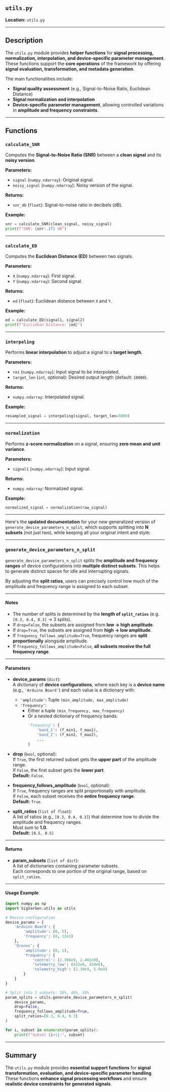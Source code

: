 ## `utils.py`

**Location:** `utils.py`

---

## Description  
The `utils.py` module provides **helper functions** for **signal processing, normalization, interpolation, and device-specific parameter management**. These functions support the **core operations** of the framework by offering **signal evaluation, transformation, and metadata generation**.

The main functionalities include:
- **Signal quality assessment** (e.g., Signal-to-Noise Ratio, Euclidean Distance)
- **Signal normalization and interpolation**
- **Device-specific parameter management**, allowing controlled variations in **amplitude and frequency constraints**.

---

## Functions  

### `calculate_SNR`
Computes the **Signal-to-Noise Ratio (SNR)** between a **clean signal** and its **noisy version**.

**Parameters:**
- `signal` (`numpy.ndarray`): Original signal.
- `noisy_signal` (`numpy.ndarray`): Noisy version of the signal.

**Returns:**
- `snr_db` (`float`): Signal-to-noise ratio in decibels (dB).

**Example:**
```python
snr = calculate_SNR(clean_signal, noisy_signal)
print(f"SNR: {snr:.2f} dB")
```

---

### `calculate_ED`
Computes the **Euclidean Distance (ED)** between two signals.

**Parameters:**
- `X` (`numpy.ndarray`): First signal.
- `Y` (`numpy.ndarray`): Second signal.

**Returns:**
- `ed` (`float`): Euclidean distance between `X` and `Y`.

**Example:**
```python
ed = calculate_ED(signal1, signal2)
print(f"Euclidean Distance: {ed}")
```

---

### `interpoling`
Performs **linear interpolation** to adjust a signal to a **target length**.

**Parameters:**
- `res` (`numpy.ndarray`): Input signal to be interpolated.
- `target_len` (`int`, optional): Desired output length (default: `10000`).

**Returns:**
- `numpy.ndarray`: Interpolated signal.

**Example:**
```python
resampled_signal = interpoling(signal, target_len=5000)
```

---

### `normalization`
Performs **z-score normalization** on a signal, ensuring **zero mean and unit variance**.

**Parameters:**
- `signal1` (`numpy.ndarray`): Input signal.

**Returns:**
- `numpy.ndarray`: Normalized signal.

**Example:**
```python
normalized_signal = normalization(raw_signal)
```

---

Here's the **updated documentation** for your new generalized version of `generate_device_parameters_n_split`, which supports splitting into **N subsets** (not just two), while keeping all your original intent and style:

---

### `generate_device_parameters_n_split`

`generate_device_parameters_n_split` splits the **amplitude and frequency ranges** of device configurations into **multiple distinct subsets**. This helps to generate distinct spaces for idle and interrupting signals.

By adjusting the **split ratios**, users can precisely control how much of the amplitude and frequency range is assigned to each subset.

---

#### Notes
- The number of splits is determined by the **length of `split_ratios`** (e.g. `[0.3, 0.4, 0.3]` → 3 splits).
- If `drop=False`, the subsets are assigned from **low → high amplitude**.
- If `drop=True`, the subsets are assigned from **high → low amplitude**.
- If `frequency_follows_amplitude=True`, frequency ranges are **split proportionally** alongside amplitude.
- If `frequency_follows_amplitude=False`, **all subsets receive the full frequency range**.

---

#### Parameters  

- **device_params** (`dict`):  
  A dictionary of **device configurations**, where each key is a **device name** (e.g., `'Arduino Board'`) and each value is a dictionary with:
  - `'amplitude'`: Tuple `(min_amplitude, max_amplitude)`  
  - `'frequency'`:  
    - Either a tuple `(min_frequency, max_frequency)`  
    - Or a nested dictionary of frequency bands:
      ```python
      'frequency': {
          'band_1': (f_min1, f_max1),
          'band_2': (f_min2, f_max2),
          ...
      }
      ```

- **drop** (`bool`, optional):  
  If `True`, the first returned subset gets the **upper part** of the amplitude range.  
  If `False`, the first subset gets the **lower part**.  
  **Default:** `False`.

- **frequency_follows_amplitude** (`bool`, optional):  
  If `True`, frequency ranges are split proportionally with amplitude.  
  If `False`, each subset receives the **entire frequency range**.  
  **Default:** `True`.

- **split_ratios** (`list of float`):  
  A list of ratios (e.g., `[0.3, 0.4, 0.3]`) that determine how to divide the amplitude and frequency ranges.  
  Must sum to **1.0**.  
  **Default:** `[0.5, 0.5]`

---

#### Returns  

- **param_subsets** (`list of dict`):  
  A list of dictionaries containing parameter subsets.  
  Each corresponds to one portion of the original range, based on `split_ratios`.

---

#### Usage Example  

```python
import numpy as np
import SigVarGen.utils as utils

# Device configuration
device_params = {
    'Arduino Board': {
        'amplitude': (0, 5),
        'frequency': (0, 12e3)
    },
    'Drones': {
        'amplitude': (0, 1),
        'frequency': {
            'control': (2.398e9, 2.402e9),
            'telemetry_low': (432e6, 434e6),
            'telemetry_high': (2.39e9, 5.9e9)
        }
    }
}

# Split into 3 subsets: 30%, 40%, 30%
param_splits = utils.generate_device_parameters_n_split(
    device_params,
    drop=False,
    frequency_follows_amplitude=True,
    split_ratios=[0.3, 0.4, 0.3]
)

for i, subset in enumerate(param_splits):
    print(f"Subset {i+1}:", subset)
```

---

## Summary  
The `utils.py` module provides **essential support functions** for **signal transformation, evaluation, and device-specific parameter handling**. These functions **enhance signal processing workflows** and ensure **realistic device constraints for generated signals**.